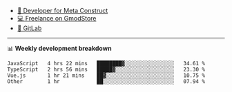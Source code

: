 - [🎈 Developer for Meta Construct](https://metastruct.net)
- [💻 Freelance on GmodStore](https://www.gmodstore.com/users/Tenrys)
- [🦊 GitLab](https://gitlab.com/Tenrys)

---

📊 **Weekly development breakdown**
<!--START_SECTION:waka-->

```text
JavaScript   4 hrs 22 mins   ████████▓░░░░░░░░░░░░░░░░   34.61 %
TypeScript   2 hrs 56 mins   █████▓░░░░░░░░░░░░░░░░░░░   23.30 %
Vue.js       1 hr 21 mins    ██▓░░░░░░░░░░░░░░░░░░░░░░   10.75 %
Other        1 hr            ██░░░░░░░░░░░░░░░░░░░░░░░   07.94 %
```

<!--END_SECTION:waka-->
